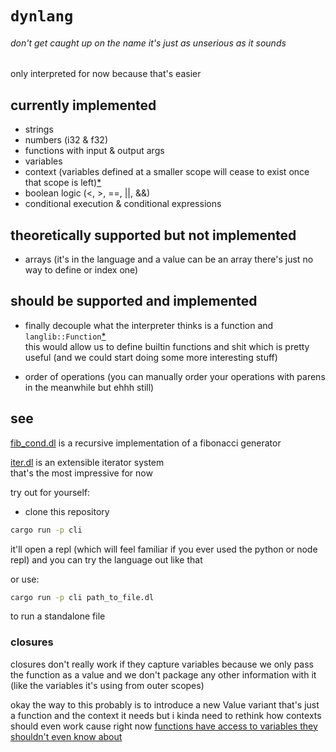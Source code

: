 # `dynlang`

###### don't get caught up on the name it's just as unserious as it sounds

only interpreted for now because that's easier

## currently implemented

- strings
- numbers (i32 & f32)
- functions with input & output args
- variables
- context (variables defined at a smaller scope will cease to exist once that scope is left)[*](#closures)
- boolean logic (<, >, ==, ||, &&)
- conditional execution & conditional expressions

## theoretically supported but not implemented

- arrays (it's in the language and a value can be an array there's just no way to define or index one)

## should be supported and implemented

- finally decouple what the interpreter thinks is a function and `langlib::Function`[*](#closures) \
this would allow us to define builtin functions and shit which is pretty useful (and we could start doing some more interesting stuff)

- order of operations (you can manually order your operations with parens in the meanwhile but ehhh still)

## see

[fib_cond.dl](/fib_cond.dl) is a recursive implementation of a fibonacci generator

[iter.dl](/iter.dl) is an extensible iterator system \
that's the most impressive for now

try out for yourself:

- clone this repository

```sh
cargo run -p cli
```

it'll open a repl (which will feel familiar if you ever used the python or node repl) and you can try the language out like that

or use:

```sh
cargo run -p cli path_to_file.dl
```

to run a standalone file

### closures

closures don't really work if they capture variables because we only pass the function as a value and we don't package any other information with it (like the variables it's using from outer scopes)

okay the way to this probably is to introduce a new Value variant that's just a function and the context it needs but i kinda need to rethink how contexts should even work cause right now [functions have access to variables they shouldn't even know about](/contexts-are-broken.dl)
